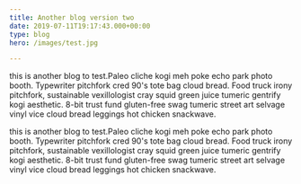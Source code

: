 ```yaml
---
title: Another blog version two
date: 2019-07-11T19:17:43.000+00:00
type: blog
hero: /images/test.jpg

---
```

this is another blog to test.Paleo cliche kogi meh poke echo park photo booth. Typewriter pitchfork cred 90's tote bag cloud bread. Food truck irony pitchfork, sustainable vexillologist cray squid green juice tumeric gentrify kogi aesthetic. 8-bit trust fund gluten-free swag tumeric street art selvage vinyl vice cloud bread leggings hot chicken snackwave.

this is another blog to test.Paleo cliche kogi meh poke echo park photo booth. Typewriter pitchfork cred 90's tote bag cloud bread. Food truck irony pitchfork, sustainable vexillologist cray squid green juice tumeric gentrify kogi aesthetic. 8-bit trust fund gluten-free swag tumeric street art selvage vinyl vice cloud bread leggings hot chicken snackwave.